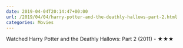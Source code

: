 ```yaml
---
date: 2019-04-04T20:14:47+00:00
url: /2019/04/04/harry-potter-and-the-deathly-hallows-part-2.html
categories: Movies
---
```

Watched Harry Potter and the Deathly Hallows: Part 2 (2011) - ★★★




